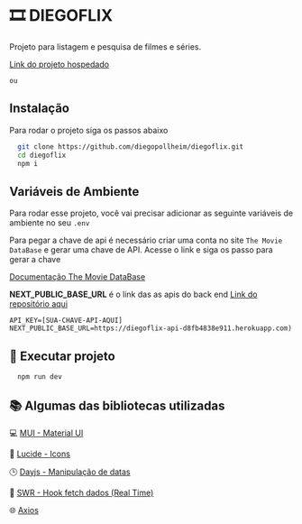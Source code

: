 # 🎞 DIEGOFLIX

Projeto para listagem e pesquisa de filmes e séries.

[Link do projeto hospedado](https://diegoflix-ten.vercel.app/)

`ou`

## Instalação

Para rodar o projeto siga os passos abaixo

```bash
  git clone https://github.com/diegopollheim/diegoflix.git
  cd diegoflix
  npm i
```

## Variáveis de Ambiente

Para rodar esse projeto, você vai precisar adicionar as seguinte variáveis de ambiente no seu `.env`

Para pegar a chave de api é necessário criar uma conta no site `The Movie DataBase` e gerar uma chave de API. Acesse o link e siga os passo para gerar a chave

[Documentação The Movie DataBase](https://developer.themoviedb.org/docs/getting-started)

<strong>NEXT_PUBLIC_BASE_URL</strong> é o link das as apis do back end
[Link do repositório aqui](https://github.com/diegopollheim/diegoflix-api)

`API_KEY=[SUA-CHAVE-API-AQUI]`</br>
`NEXT_PUBLIC_BASE_URL=https://diegoflix-api-d8fb4838e911.herokuapp.com)`

## 🚀 Executar projeto

```bash
  npm run dev
```

## 📚 Algumas das bibliotecas utilizadas

💻 [MUI - Material UI](https://mui.com/)

🔎 [Lucide - Icons](https://lucide.dev/)

🕒 [Dayjs - Manipulação de datas](https://day.js.org/)

🔄 [SWR - Hook fetch dados (Real Time)](https://swr.vercel.app/)

🌐 [Axios](https://axios-http.com/)

